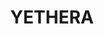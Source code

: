 ---
lastmod: '2025-04-06T06:05:20+00:00'
latitude: -32.619929
layout: suburb
longitude: 147.538565
postcode: '2874'
state: NSW
title: YETHERA
url: /nsw/yethera/
---